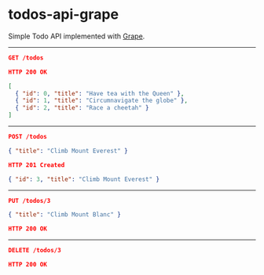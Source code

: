 todos-api-grape
===============

Simple Todo API implemented with [Grape](http://www.ruby-grape.org/).

---

```json
GET /todos
```

```json
HTTP 200 OK

[
  { "id": 0, "title": "Have tea with the Queen" },
  { "id": 1, "title": "Circumnavigate the globe" },
  { "id": 2, "title": "Race a cheetah" }
]
```

---

```json
POST /todos

{ "title": "Climb Mount Everest" }
```

```json
HTTP 201 Created

{ "id": 3, "title": "Climb Mount Everest" }
```

---

```json
PUT /todos/3

{ "title": "Climb Mount Blanc" }
```

```json
HTTP 200 OK
```

---

```json
DELETE /todos/3
```

```json
HTTP 200 OK
```
